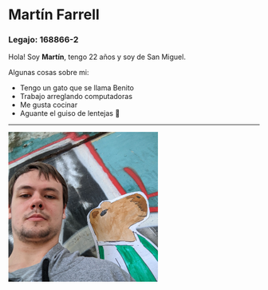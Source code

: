 # Martín Farrell
### Legajo: 168866-2
Hola! Soy **Martín**, tengo 22 años y soy de San Miguel.

Algunas cosas sobre mi: 

+ Tengo un gato que se llama Benito
+ Trabajo arreglando computadoras
+ Me gusta cocinar
+ Aguante el guiso de lentejas 🍲

---

<img src="yo.jpg" width="300" />
